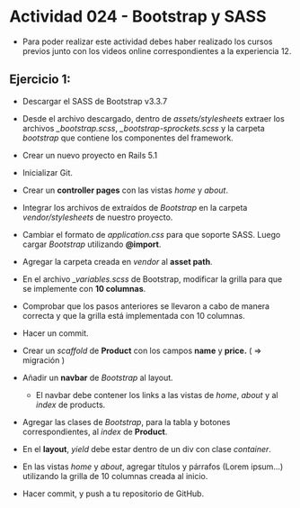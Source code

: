 # Actividad 024 - Bootstrap y SASS

- Para poder realizar este actividad debes haber realizado los cursos previos junto con los videos online correspondientes a la experiencia 12.

## Ejercicio 1:

- Descargar el SASS de Bootstrap v3.3.7

- Desde el archivo descargado, dentro de *assets/stylesheets* extraer los archivos *_bootstrap.scss*,  *_bootstrap-sprockets.scss* y la carpeta *bootstrap* que contiene los componentes del framework.

- Crear un nuevo proyecto en Rails 5.1

- Inicializar Git.

- Crear un **controller pages** con las vistas *home* y *about*.

- Integrar los archivos de extraídos de *Bootstrap* en la carpeta *vendor/stylesheets* de nuestro proyecto.

- Cambiar el formato de *application.css* para que soporte SASS. Luego cargar *Bootstrap* utilizando **@import**.

- Agregar la carpeta creada en *vendor* al **asset path**.

- En el archivo *_variables.scss* de Bootstrap, modificar la grilla para que se implemente con **10 columnas**.

- Comprobar que los pasos anteriores se llevaron a cabo de manera correcta y que la grilla está implementada con 10 columnas.

- Hacer un commit.

- Crear un *scaffold* de **Product** con los campos **name** y **price.** ( => migración )

- Añadir un **navbar** de *Bootstrap* al layout.

    - El navbar debe contener los links a las vistas de *home*, *about* y al *index* de products.

- Agregar las clases de *Bootstrap*, para la tabla y botones correspondientes, al *index* de **Product**.

- En el **layout**, *yield* debe estar dentro de un div con clase *container*.

- En las vistas *home* y *about*, agregar títulos y párrafos (Lorem ipsum...) utilizando la grilla de 10 columnas creada al inicio.

- Hacer commit, y push a tu repositorio de GitHub.